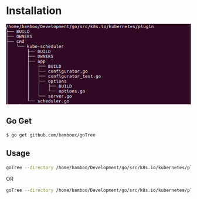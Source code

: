 # Installation
![goTree](/images/1.png)
## Go Get

```bash
$ go get github.com/bamboox/goTree
```
## Usage
```bash
goTree --directory /home/bamboo/Development/go/src/k8s.io/kubernetes/plugin 
```
OR
```bash
goTree --directory /home/bamboo/Development/go/src/k8s.io/kubernetes/plugin --filterStr .go
```
